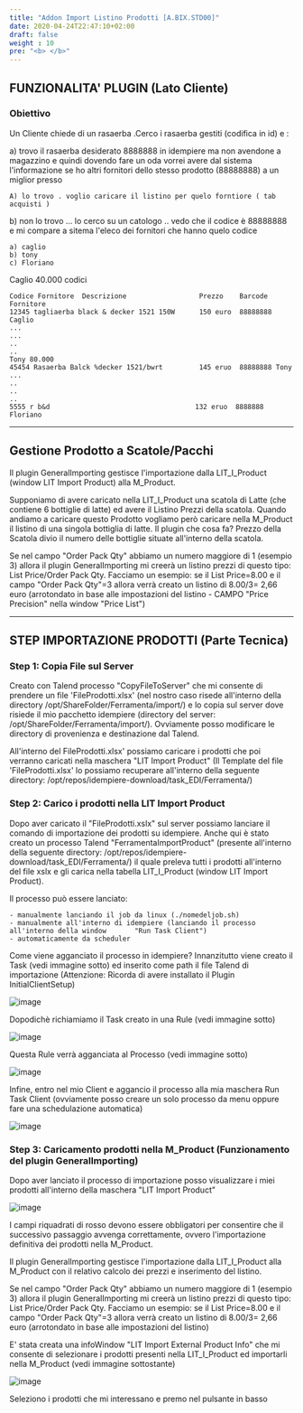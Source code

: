 ```yaml
---
title: "Addon Import Listino Prodotti [A.BIX.STD00]"
date: 2020-04-24T22:47:10+02:00
draft: false
weight : 10
pre: "<b> </b>"
---
```



## FUNZIONALITA' PLUGIN (Lato Cliente)

### Obiettivo

Un Cliente chiede di un rasaerba .Cerco i rasaerba gestiti (codifica in id) e :

a) trovo il rasaerba desiderato  8888888 in idempiere ma non avendone a magazzino e quindi dovendo fare un oda vorrei avere dal sistema l'informazione 
se ho altri fornitori dello stesso prodotto (88888888) a un miglior presso 

```
A) lo trovo . voglio caricare il listino per quelo forntiore ( tab acquisti )
```

b) non lo trovo ... lo cerco su un catologo .. vedo che il codice è 88888888 e mi compare a sitema l'eleco dei fornitori che hanno quelo codice

```
a) caglio
b) tony 
c) Floriano
```


Caglio 40.000 codici

```
Codice Fornitore  Descrizione                  Prezzo    Barcode   Fornitore 
12345 tagliaerba black & decker 1521 150W      150 euro  88888888  Caglio
...
...
..
..
Tony 80.000 
45454 Rasaerba Balck %decker 1521/bwrt         145 eruo  88888888 Tony 
...
..
..
.. 
5555 r b&d                                    132 eruo  8888888 Floriano
```

---

## Gestione Prodotto a Scatole/Pacchi

Il plugin GeneralImporting gestisce l'importazione dalla LIT_I_Product (window LIT Import Product) alla M_Product.

Supponiamo di avere caricato nella LIT_I_Product una scatola di Latte (che contiene 6 bottiglie di latte) ed avere il Listino Prezzi della scatola. Quando andiamo a caricare questo Prodotto vogliamo però caricare nella M_Product il listino di una singola bottiglia di latte. Il plugin che cosa fa? Prezzo della Scatola divio il numero delle bottiglie situate all'interno della scatola.

Se nel campo "Order Pack Qty" abbiamo un numero maggiore di 1 (esempio 3) allora il plugin GeneralImporting mi creerà un listino prezzi di questo tipo: List Price/Order Pack Qty. Facciamo un esempio: se il List Price=8.00 e il campo "Order Pack Qty"=3 allora verrà creato un listino di 8.00/3= 2,66 euro (arrotondato in base alle impostazioni del listino - CAMPO "Price Precision" nella window "Price List")

---

## STEP IMPORTAZIONE PRODOTTI (Parte Tecnica)

### Step 1: Copia File sul Server

Creato con Talend processo "CopyFileToServer" che mi consente di prendere un file 'FileProdotti.xlsx' (nel nostro caso risede all'interno della directory /opt/ShareFolder/Ferramenta/import/) e lo copia sul server dove risiede il mio pacchetto idempiere (directory del server: /opt/ShareFolder/Ferramenta/import/). Ovviamente posso modificare le directory di provenienza e destinazione dal Talend.

All'interno del FileProdotti.xlsx' possiamo caricare i prodotti che poi verranno caricati nella maschera "LIT Import Product" (Il Template del file 'FileProdotti.xlsx' lo possiamo recuperare all'interno della seguente directory: /opt/repos/idempiere-download/task_EDI/Ferramenta/)

### Step 2: Carico i prodotti nella LIT Import Product

Dopo aver caricato il "FileProdotti.xslx" sul server possiamo lanciare il comando di importazione dei prodotti su idempiere. Anche qui è stato creato un processo Talend "FerramentaImportProduct" (presente all'interno della seguente directory: /opt/repos/idempiere-download/task_EDI/Ferramenta/) il quale preleva tutti i prodotti all'interno del file xslx e gli carica nella tabella LIT_I_Product (window LIT Import Product).

Il processo può essere lanciato:

```
- manualmente lanciando il job da linux (./nomedeljob.sh)
- manualmente all'interno di idempiere (lanciando il processo all'interno della window       "Run Task Client")
- automaticamente da scheduler
```

Come viene agganciato il processo in idempiere?
Innanzitutto viene creato il Task (vedi immagine sotto) ed inserito come path il file Talend di importazione (Attenzione: Ricorda di avere installato il Plugin InitialClientSetup)

![image](/image/ImportListinoProdotti-Task.png)


Dopodichè richiamiamo il Task creato in una Rule (vedi immagine sotto)

![image](/image/ImportListinoProdotti-Rule.png)

Questa Rule verrà agganciata al Processo (vedi immagine sotto)

![image](900px-Rule1.png)

Infine, entro nel mio Client e aggancio il processo alla mia maschera Run Task Client (ovviamente posso creare un solo processo da menu oppure fare una schedulazione automatica)

![image](/image/ImportListinoProdotti-Rule2.png)

### Step 3: Caricamento prodotti nella M_Product (Funzionamento del plugin GeneralImporting)

Dopo aver lanciato il processo di importazione posso visualizzare i miei prodotti all'interno della maschera "LIT Import Product"

![image](/image/ImportListinoProdotti.jpg)

I campi riquadrati di rosso devono essere obbligatori per consentire che il successivo passaggio avvenga correttamente, ovvero l'importazione definitiva dei prodotti nella M_Product.

Il plugin GeneralImporting gestisce l'importazione dalla LIT_I_Product alla M_Product con il relativo calcolo dei prezzi e inserimento del listino. 

Se nel campo "Order Pack Qty" abbiamo un numero maggiore di 1 (esempio 3) allora il plugin GeneralImporting mi creerà un listino prezzi di questo tipo: List Price/Order Pack Qty. Facciamo un esempio: se il List Price=8.00 e il campo "Order Pack Qty"=3 allora verrà creato un listino di 8.00/3= 2,66 euro (arrotondato in base alle impostazioni del listino)

E' stata creata una infoWindow "LIT Import External Product Info" che mi consente di selezionare i prodotti presenti nella LIT_I_Product ed importarli nella M_Product (vedi immagine sottostante)

![image](/image/ImportListinoProdotti-2.png)

Seleziono i prodotti che mi interessano e premo nel pulsante in basso






